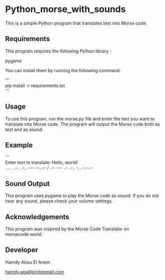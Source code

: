 # Python_morse_with_sounds      
    
    
This is a simple Python program that translates text into Morse code.     
     
## Requirements     
This program requires the following Python library :    
    
pygame    
    
You can install them by running the following command:     
     
'''   
pip install -r requirements.txt    
'''  
      
## Usage    
To use this program, run the morse.py file and enter the text you want to translate into Morse code. The program will output the Morse code both as text and as sound.     
         
## Example    
    
'''    
Enter text to translate: Hello, world!    
.... . .-.. .-.. --- --..-- / .-- --- .-. .-.. -.. -.-.--    
##  Sound Output    
This program uses pygame to play the Morse code as sound. If you do not hear any sound, please check your volume settings.    
    
##  Acknowledgements    
This program was inspired by the Morse Code Translator on morsecode.world.    
    
## Developer   
    
Hamdy Abou El Anein    
    
hamdy.aea@protonmail.com    
